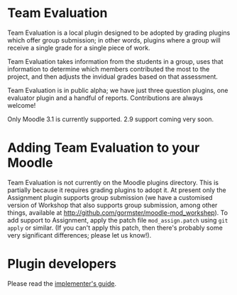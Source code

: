 # Team Evaluation

Team Evaluation is a local plugin designed to be adopted by grading plugins which offer group submission; in other words, plugins where a group will receive a single grade for a single piece of work.

Team Evaluation takes information from the students in a group, uses that information to determine which members contributed the most to the project, and then adjusts the invidual grades based on that assessment.

Team Evaluation is in public alpha; we have just three question plugins, one evaluator plugin and a handful of reports. Contributions are always welcome!

Only Moodle 3.1 is currently supported. 2.9 support coming very soon.

# Adding Team Evaluation to your Moodle

Team Evaluation is not currently on the Moodle plugins directory. This is partially because it requires grading plugins to adopt it. At present only the Assignment plugin supports group submission (we have a customised version of Workshop that also supports group submission, among other things, available at http://github.com/gormster/moodle-mod_workshep). To add support to Assignment, apply the patch file `mod_assign.patch` using `git apply` or similar. (If you can't apply this patch, then there's probably some very significant differences; please let us know!).

# Plugin developers

Please read the [implementer's guide](/IMPLEMENTERS.md).